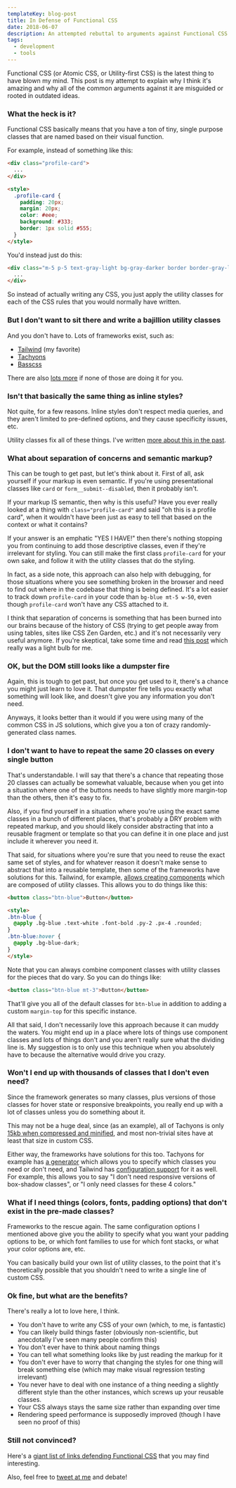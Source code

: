 ```yaml
---
templateKey: blog-post
title: In Defense of Functional CSS
date: 2018-06-07
description: An attempted rebuttal to arguments against Functional CSS
tags:
  - development
  - tools
---
```


Functional CSS (or Atomic CSS, or Utility-first CSS) is the latest thing to have blown my mind. This post is my attempt to explain why I think it's amazing and why all of the common arguments against it are misguided or rooted in outdated ideas.

### What the heck is it?

Functional CSS basically means that you have a ton of tiny, single purpose classes that are named based on their visual function.

For example, instead of something like this:

```html
<div class="profile-card">
  ...
</div>

<style>
  .profile-card {
    padding: 20px;
    margin: 20px;
    color: #eee;
    background: #333;
    border: 1px solid #555;
  }
</style>
```

You'd instead just do this:

```html
<div class="m-5 p-5 text-gray-light bg-gray-darker border border-gray-light">
  ...
</div>
```

So instead of actually writing any CSS, you just apply the utility classes for each of the CSS rules that you would normally have written.

### But I don't want to sit there and write a bajillion utility classes

And you don't have to. Lots of frameworks exist, such as:

* [Tailwind](https://tailwindcss.com/) (my favorite)
* [Tachyons](http://tachyons.io/)
* [Basscss](http://basscss.com/)

There are also [lots more](https://css-tricks.com/need-css-utility-library/) if none of those are doing it for you.

### Isn't that basically the same thing as inline styles?

Not quite, for a few reasons. Inline styles don't respect media queries, and they aren't limited to pre-defined options, and they cause specificity issues, etc.

Utility classes fix all of these things. I've written [more about this in the past](https://mikecr.it/ramblings/utility-classes-vs-inline-styles).

### What about separation of concerns and semantic markup?

This can be tough to get past, but let's think about it. First of all, ask yourself if your markup is even semantic. If you're using presentational classes like `card` or `form__submit--disabled`, then it probably isn't.

If your markup IS semantic, then why is this useful? Have you ever really looked at a thing with `class="profile-card"` and said "oh this is a profile card", when it wouldn't have been just as easy to tell that based on the context or what it contains?

If your answer is an emphatic "YES I HAVE!" then there's nothing stopping you from continuing to add those descriptive classes, even if they're irrelevant for styling. You can still make the first class `profile-card` for your own sake, and follow it with the utility classes that do the styling.

In fact, as a side note, this approach can also help with debugging, for those situations where you see something broken in the browser and need to find out where in the codebase that thing is being defined. It's a lot easier to track down `profile-card` in your code than `bg-blue mt-5 w-50`, even though `profile-card` won't have any CSS attached to it.

I think that separation of concerns is something that has been burned into our brains because of the history of CSS (trying to get people away from using tables, sites like CSS Zen Garden, etc.) and it's not necessarily very useful anymore. If you're skeptical, take some time and read [this post](https://adamwathan.me/css-utility-classes-and-separation-of-concerns/) which really was a light bulb for me.

### OK, but the DOM still looks like a dumpster fire

Again, this is tough to get past, but once you get used to it, there's a chance you might just learn to love it. That dumpster fire tells you exactly what something will look like, and doesn't give you any information you don't need.

Anyways, it looks better than it would if you were using many of the common CSS in JS solutions, which give you a ton of crazy randomly-generated class names.

### I don't want to have to repeat the same 20 classes on every single button

That's understandable. I will say that there's a chance that repeating those 20 classes can actually be somewhat valuable, because when you get into a situation where one of the buttons needs to have slightly more margin-top than the others, then it's easy to fix.

Also, if you find yourself in a situation where you're using the exact same classes in a bunch of different places, that's probably a DRY problem with repeated markup, and you should likely consider abstracting that into a reusable fragment or template so that you can define it in one place and just include it wherever you need it.

That said, for situations where you're sure that you need to reuse the exact same set of styles, and for whatever reason it doesn't make sense to abstract that into a reusable template, then some of the frameworks have solutions for this. Tailwind, for example, [allows creating components](https://tailwindcss.com/docs/extracting-components/) which are composed of utility classes. This allows you to do things like this:

```html
<button class="btn-blue">Button</button>

<style>
.btn-blue {
  @apply .bg-blue .text-white .font-bold .py-2 .px-4 .rounded;
}
.btn-blue:hover {
  @apply .bg-blue-dark;
}
</style>
```

Note that you can always combine component classes with utility classes for the pieces that do vary. So you can do things like:

```html
<button class="btn-blue mt-3">Button</button>
```

That'll give you all of the default classes for `btn-blue` in addition to adding a custom `margin-top` for this specific instance.

All that said, I don't necessarily love this approach because it can muddy the waters. You might end up in a place where lots of things use component classes and lots of things don't and you aren't really sure what the dividing line is. My suggestion is to only use this technique when you absolutely have to because the alternative would drive you crazy.

### Won't I end up with thousands of classes that I don't even need?

Since the framework generates so many classes, plus versions of those classes for hover state or responsive breakpoints, you really end up with a lot of classes unless you do something about it.

This may not be a huge deal, since (as an example), all of Tachyons is only [15kb when compressed and minified](https://medium.com/@philipardeljan/15kb-of-css-is-all-youll-ever-need-%EF%B8%8F-634da7258338), and most non-trivial sites have at least that size in custom CSS.

Either way, the frameworks have solutions for this too. Tachyons for example has [a generator](https://github.com/tachyons-css/generator) which allows you to specify which classes you need or don't need, and Tailwind has [configuration support](https://tailwindcss.com/docs/configuration) for it as well. For example, this allows you to say "I don't need responsive versions of box-shadow classes", or "I only need classes for these 4 colors."

### What if I need things (colors, fonts, padding options) that don't exist in the pre-made classes?

Frameworks to the rescue again. The same configuration options I mentioned above give you the ability to specify what you want your padding options to be, or which font families to use for which font stacks, or what your color options are, etc.

You can basically build your own list of utility classes, to the point that it's theoretically possible that you shouldn't need to write a single line of custom CSS.

### Ok fine, but what are the benefits?

There's really a lot to love here, I think.

* You don't have to write any CSS of your own (which, to me, is fantastic)
* You can likely build things faster (obviously non-scientific, but anecdotally I've seen many people confirm this)
* You don't ever have to think about naming things
* You can tell what something looks like by just reading the markup for it
* You don't ever have to worry that changing the styles for one thing will break something else (which may make visual regression testing irrelevant)
* You never have to deal with one instance of a thing needing a slightly different style than the other instances, which screws up your reusable classes.
* Your CSS always stays the same size rather than expanding over time
* Rendering speed performance is supposedly improved (though I have seen no proof of this)

### Still not convinced?

Here's a [giant list of links defending Functional CSS](https://johnpolacek.github.io/the-case-for-atomic-css/) that you may find interesting.

Also, feel free to [tweet at me](https://twitter.com/mcrittenden) and debate!
